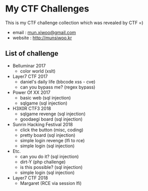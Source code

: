 #  My CTF Challenges
This is my CTF challenge collection which was revealed by CTF =)

* email : mun.xiwoo@gmail.com
*  website : <http://munsiwoo.kr>

## List of challenge
* Belluminar 2017
	* color world (xslt)
* Layer7 CTF 2017
	* daniel's daily life (bbcode xss - cve)
	* can you bypass me? (regex bypass)
* Power Of XX 2017
	* basic web (sql injection)
	* sqlgame (sql injection)
* H3X0R CTF3 2018
	* sqlgame revenge (sql injection)
	* goodaegi board (sql injection)
* Sunrin Hacking Festival 2018
	* click the button (misc, coding)
	* pretty board (sql injection)
	* simple login revenge (lfi to rce)
	* simple login (sql injection)
* Etc.
	* can you do it? (sql injection)
	* dirt-Y (php challenge)
	* is this possible? (sql injection)
	* simple login (sql injection)
* Layer7 CTF 2018
	* Margaret (RCE via session lfi)
